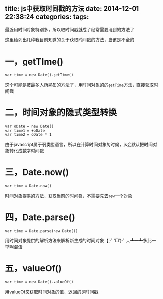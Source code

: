 title: js中获取时间戳的方法
date: 2014-12-01 22:38:24
categories:
tags:
---
最近用时间对象特别多，所以取时间戳就成了经常需要用到的方法了

这里给列出几种我目前知道的关于获取时间戳的方法，应该是不全的

一，getTIme()
============

```
var time = new Date().getTime()
```

这个可能是被最多人所熟知的方法了，用时间对象的的`getTime`方法，直接获取时间戳

二，时间对象的隐式类型转换
=============

```
var oDate = new Date()
var time1 = +oDate
var time2 = oDate * 1
```

由于javascript属于弱类型语言，所以在计算时间对象的时候，js会默认把时间对象转化成数字时间戳

三，Date.now()
==============

```
var time = Date.now()
```

时间对象提供的方法，获取当前的时间戳，不需要先去`new`一个对象

四，Date.parse()
=====

```
var time = Date.parse(new Date())
```

用时间对象提供的解析方法来解析新生成的时间对象【(╯‵□′)╯︵┻━┻多此一举啊混蛋

五，valueOf()
====

```
var time = new Date().valueOf()
```

用valueOf来获取时间对象的值，返回的是时间戳
